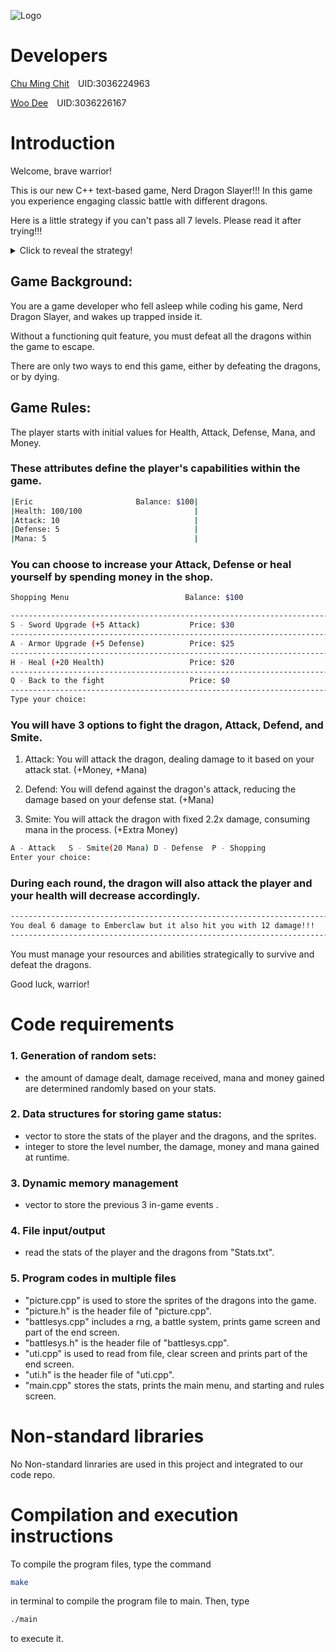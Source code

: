 ![Logo](https://images.cooltext.com/5696966.png)

# Developers
  [Chu Ming Chit](https://github.com/EricMingChit)&ensp;&ensp;UID:3036224963
  
  [Woo Dee](https://github.com/r4g3r4hk)&ensp;&ensp;UID:3036226167


# Introduction

  Welcome, brave warrior!
  
  This is our new C++ text-based game, Nerd Dragon Slayer!!! In this game you experience engaging classic battle with different dragons.

  Here is a little strategy if you can't pass all 7 levels. Please read it after trying!!!

  <details>
  <summary>Click to reveal the strategy!</summary>

  > Upgrade defense in the early stage to save mana, save money in the mid-stage, Upgrade attack in the late-stage.
  </details>

  
## Game Background:

  You are a game developer who fell asleep while coding his game, Nerd Dragon Slayer, and wakes up trapped inside it.
  
  Without a functioning quit feature, you must defeat all the dragons within the game to escape. 
  
  There are only two ways to end this game, either by defeating the dragons, or by dying.



## Game Rules:

  The player starts with initial values for Health, Attack, Defense, Mana, and Money.
  
  ### These attributes define the player's capabilities within the game.
  
  ```bash
  |Eric                       Balance: $100|   
  |Health: 100/100                         | 
  |Attack: 10                              |        
  |Defense: 5                              | 
  |Mana: 5                                 | 
  ```

  ### You can choose to increase your Attack, Defense or heal yourself by spending money in the shop.

  ```bash
  Shopping Menu                          Balance: $100

  -------------------------------------------------------------------------------------------------
  S - Sword Upgrade (+5 Attack)           Price: $30
  -------------------------------------------------------------------------------------------------
  A - Armor Upgrade (+5 Defense)          Price: $25
  -------------------------------------------------------------------------------------------------
  H - Heal (+20 Health)                   Price: $20
  -------------------------------------------------------------------------------------------------
  Q - Back to the fight                   Price: $0
  -------------------------------------------------------------------------------------------------
  Type your choice:
  ```
  
  ### You will have 3 options to fight the dragon, Attack, Defend, and Smite.
  
  1. Attack: You will attack the dragon, dealing damage to it based on your attack stat. (+Money, +Mana)
    
  2. Defend: You will defend against the dragon's attack, reducing the damage based on your defense stat. (+Mana)
    
  3. Smite: You will attack the dragon with fixed 2.2x damage, consuming mana in the process. (+Extra Money)

  ```bash
  A - Attack   S - Smite(20 Mana) D - Defense  P - Shopping
  Enter your choice: 
  ```
  
  
  ### During each round, the dragon will also attack the player and your health will decrease accordingly.

  ```bash
  -------------------------------------------------------------------------
  You deal 6 damage to Emberclaw but it also hit you with 12 damage!!!
  -------------------------------------------------------------------------
  ```
  
  You must manage your resources and abilities strategically to survive and defeat the dragons.
  
  Good luck, warrior!

# Code requirements

  ### 1. Generation of random sets: 
  - the amount of damage dealt, damage received, mana and money gained are determined randomly based on your stats.

  ### 2. Data structures for storing game status:
  - vector to store the stats of the player and the dragons, and the sprites.
  - integer to store the level number, the damage, money and mana gained at runtime.

  ### 3. Dynamic memory management
  - vector to store the previous 3 in-game events .

  ### 4. File input/output
  - read the stats of the player and the dragons from "Stats.txt".

  ### 5. Program codes in multiple files
  - "picture.cpp" is used to store the sprites of the dragons into the game.
  - "picture.h" is the header file of "picture.cpp".
  - "battlesys.cpp" includes a rng, a battle system, prints game screen and part of the end screen.
  - "battlesys.h" is the header file of "battlesys.cpp".
  - "uti.cpp" is used to read from file, clear screen and prints part of the end screen.
  - "uti.h" is the header file of "uti.cpp".
  - "main.cpp" stores the stats, prints the main menu, and starting and rules screen.

# Non-standard libraries
  No Non-standard linraries are used in this project and integrated to our code repo.

# Compilation and execution instructions

  To compile the program files, type the command 

  ```bash
  make
  ```

  in terminal to compile the program file to main.
  Then, type 

  ```bash
  ./main
  ```
  to execute it.
